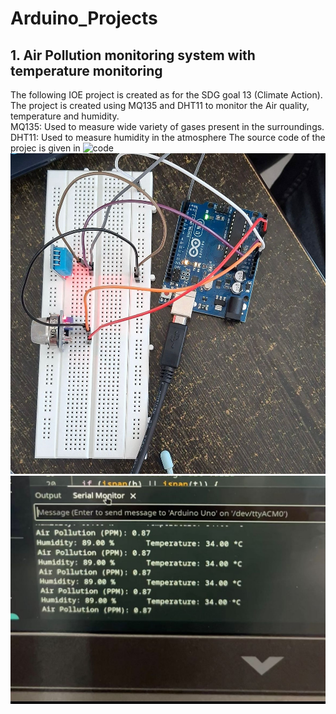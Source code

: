# Arduino_Projects

## 1. Air Pollution monitoring system with temperature monitoring
The following IOE project is created as for the SDG goal 13 (Climate Action).\
The project is created using MQ135 and DHT11 to monitor the Air quality, temperature and humidity.\
MQ135: Used to measure wide variety of gases present in the surroundings.
DHT11: Used to measure humidity in the atmosphere
The source code of the projec is given in ![code](temp)
![circuit](circuit.jpg)
![ide.jpg](ide.jpg)
